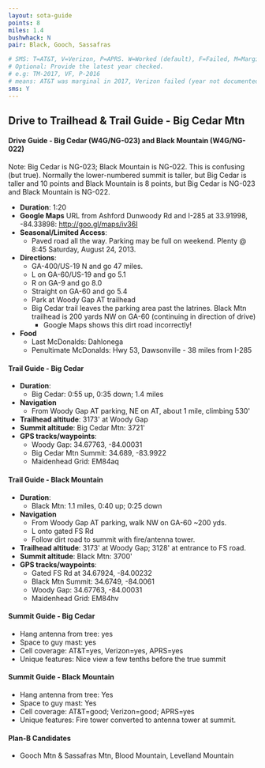 ```yaml
---
layout: sota-guide
points: 8
miles: 1.4
bushwhack: N
pair: Black, Gooch, Sassafras

# SMS: T=AT&T, V=Verizon, P=APRS. W=Worked (default), F=Failed, M=Marginal (some failed).
# Optional: Provide the latest year checked.
# e.g: TM-2017, VF, P-2016
# means: AT&T was marginal in 2017, Verizon failed (year not documented), APRS worked in 2016.
sms: Y
---
```

Drive to Trailhead & Trail Guide - Big Cedar Mtn
--------------------------------------------------------
#### Drive Guide - Big Cedar (W4G/NG-023) and Black Mountain (W4G/NG-022)

Note: Big Cedar is NG-023; Black Mountain is NG-022.  This is confusing (but true).  Normally the lower-numbered summit is taller, but Big Cedar is taller and 10 points and Black Mountain is 8 points, but Big Cedar is NG-023 and Black Mountain is NG-022.

* **Duration**: 1:20
* **Google Maps** URL from Ashford Dunwoody Rd and I-285 at 33.91998, -84.33898: http://goo.gl/maps/iv36I
* **Seasonal/Limited Access**:
    * Paved road all the way.  Parking may be full on weekend. Plenty @ 8:45 Saturday, August 24, 2013.
* **Directions**:
    * GA-400/US-19 N and go 47 miles.
    * L on GA-60/US-19 and go 5.1
    * R on GA-9 and go 8.0
    * Straight on GA-60 and go 5.4
    * Park at Woody Gap AT trailhead
    * Big Cedar trail leaves the parking area past the latrines.  Black Mtn trailhead is 200 yards NW on GA-60 (continuing in direction of drive)
        * Google Maps shows this dirt road incorrectly!
* **Food**
    * Last McDonalds: Dahlonega
    * Penultimate McDonalds: Hwy 53, Dawsonville - 38 miles from I-285


#### Trail Guide - Big Cedar

* **Duration**:
    * Big Cedar: 0:55 up, 0:35 down; 1.4 miles
* **Navigation**
    * From Woody Gap AT parking, NE on AT, about 1 mile, climbing 530'
* **Trailhead altitude**: 3173' at Woody Gap
* **Summit altitude**: Big Cedar Mtn: 3721'
* **GPS tracks/waypoints**:
    * Woody Gap: 34.67763, -84.00031
    * Big Cedar Mtn Summit: 34.689, -83.9922
    * Maidenhead Grid: EM84aq

#### Trail Guide - Black Mountain

* **Duration**:
    * Black Mtn: 1.1 miles, 0:40 up; 0:25 down
* **Navigation**
    * From Woody Gap AT parking, walk NW on GA-60 ~200 yds.
    * L onto gated FS Rd
    * Follow dirt road to summit with fire/antenna tower.
* **Trailhead altitude**: 3173' at Woody Gap; 3128' at entrance to FS road.
* **Summit altitude**: Black Mtn: 3700'
* **GPS tracks/waypoints**:
    * Gated FS Rd at 34.67924, -84.00232
    * Black Mtn Summit: 34.6749, -84.0061
    * Woody Gap: 34.67763, -84.00031
    * Maidenhead Grid: EM84hv

#### Summit Guide - Big Cedar

* Hang antenna from tree: yes
* Space to guy mast: yes
* Cell coverage: AT&T=yes, Verizon=yes, APRS=yes
* Unique features: Nice view a few tenths before the true summit

#### Summit Guide - Black Mountain

* Hang antenna from tree: Yes
* Space to guy mast: Yes
* Cell coverage: AT&T=good; Verizon=good; APRS=yes
* Unique features: Fire tower converted to antenna tower at summit.

#### Plan-B Candidates

* Gooch Mtn & Sassafras Mtn, Blood Mountain, Levelland Mountain
